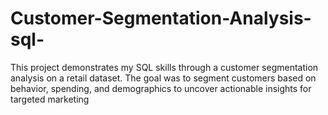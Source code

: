# Customer-Segmentation-Analysis-sql-
This project demonstrates my SQL skills through a customer segmentation analysis on a retail dataset. The goal was to segment customers based on behavior, spending, and demographics to uncover actionable insights for targeted marketing
